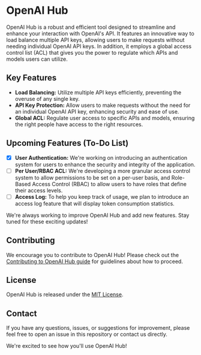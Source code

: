 # OpenAI Hub

OpenAI Hub is a robust and efficient tool designed to streamline and enhance your interaction with OpenAI's API. It features an innovative way to load balance multiple API keys, allowing users to make requests without needing individual OpenAI API keys. In addition, it employs a global access control list (ACL) that gives you the power to regulate which APIs and models users can utilize.

## Key Features
- **Load Balancing:** Utilize multiple API keys efficiently, preventing the overuse of any single key.
- **API Key Protection:** Allow users to make requests without the need for an individual OpenAI API key, enhancing security and ease of use.
- **Global ACL:** Regulate user access to specific APIs and models, ensuring the right people have access to the right resources.

## Upcoming Features (To-Do List)
- [x] **User Authentication:** We're working on introducing an authentication system for users to enhance the security and integrity of the application.
- [ ] **Per User/RBAC ACL:** We're developing a more granular access control system to allow permissions to be set on a per-user basis, and Role-Based Access Control (RBAC) to allow users to have roles that define their access levels.
- [ ] **Access Log:** To help you keep track of usage, we plan to introduce an access log feature that will display token consumption statistics.

We're always working to improve OpenAI Hub and add new features. Stay tuned for these exciting updates!

## Contributing
We encourage you to contribute to OpenAI Hub! Please check out the [Contributing to OpenAI Hub guide](CONTRIBUTING.md) for guidelines about how to proceed.

## License
OpenAI Hub is released under the [MIT License](LICENSE).

## Contact
If you have any questions, issues, or suggestions for improvement, please feel free to open an issue in this repository or contact us directly.

We're excited to see how you'll use OpenAI Hub!